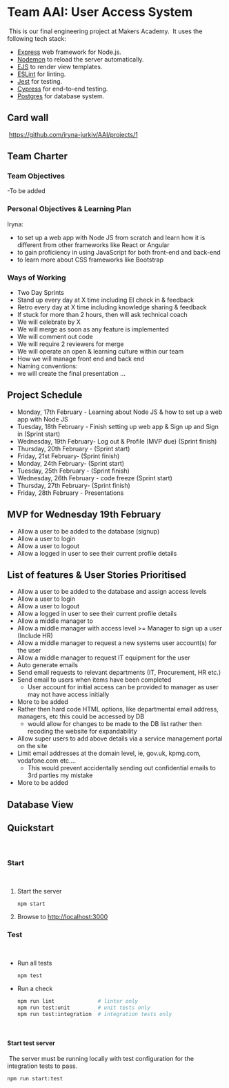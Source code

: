 # Team AAI: User Access System
​
This is our final engineering project at Makers Academy.
​
It uses the following tech stack:
- [Express](https://expressjs.com/) web framework for Node.js.
- [Nodemon](https://nodemon.io/) to reload the server automatically.
- [EJS](https://ejs.co/) to render view templates.
- [ESLint](https://eslint.org) for linting.
- [Jest](https://jestjs.io/) for testing.
- [Cypress](https://www.cypress.io/) for end-to-end testing.
- [Postgres](https://www.postgresql.org/) for database system.
​
## Card wall
​
https://github.com/iryna-jurkiv/AAI/projects/1

## Team Charter

### Team Objectives

-To be added

### Personal Objectives & Learning Plan

Iryna:
- to set up a web app with Node JS from scratch and learn how it is different from other frameworks like React or Angular
- to gain proficiency in using JavaScript for both front-end and back-end
- to learn more about CSS frameworks like Bootstrap

### Ways of Working

- Two Day Sprints
- Stand up every day at X time including EI check in & feedback
- Retro every day at X time including knowledge sharing & feedback
- If stuck for more than 2 hours, then will ask technical coach
- We will celebrate by X
- We will merge as soon as any feature is implemented
- We will comment out code
- We will require 2 reviewers for merge
- We will operate an open & learning culture within our team
- How we will manage front end and back end
- Naming conventions:
- we will create the final presentation ...


## Project Schedule

- Monday, 17th February - Learning about Node JS & how to set up a web app with Node JS
- Tuesday, 18th February - Finish setting up web app & Sign up and Sign in (Sprint start)
- Wednesday, 19th February- Log out & Profile (MVP due) (Sprint finish)
- Thursday, 20th February - (Sprint start)
- Friday, 21st February- (Sprint finish)
- Monday, 24th February- (Sprint start)
- Tuesday, 25th February - (Sprint finish)
- Wednesday, 26th February - code freeze (Sprint start)
- Thursday, 27th February- (Sprint finish)
- Friday, 28th February - Presentations


## MVP for Wednesday 19th February

- Allow a user to be added to the database (signup)
- Allow a user to login
- Allow a user to logout
- Allow a logged in user to see their current profile details
​
## List of features & User Stories Prioritised 

- Allow a user to be added to the database and assign access levels
- Allow a user to login
- Allow a user to logout
- Allow a logged in user to see their current profile details
- Allow a middle manager to
- Allow a middle manager with access level >= Manager to sign up a user (Include HR)
- Allow a middle manager to request a new systems user account(s) for the user
- Allow a middle manager to request IT equipment for the user
- Auto generate emails
- Send email requests to relevant departments (IT, Procurement, HR etc.)
- Send email to users when items have been completed
    * User account for initial access can be provided to manager as user may not have access initially
- More to be added
- Rather then hard code HTML options, like departmental email address, managers, etc this could be accessed by DB
    * would allow for changes to be made to the DB list rather then recoding the website for expandability
- Allow super users to add above details via a service management portal on the site
- Limit email addresses at the domain level, ie, gov.uk, kpmg.com, vodafone.com etc....
    * This would prevent accidentally sending out confidential emails to 3rd parties my mistake
- More to be added

## Database View


## Quickstart
​
### Start
​
1. Start the server
    ```
    npm start
    ```
1. Browse to [http://localhost:3000](http://localhost:3000)
​
### Test
​
* Run all tests
    ```
    npm test
    ```
* Run a check
    ```bash
    npm run lint              # linter only
    npm run test:unit         # unit tests only
    npm run test:integration  # integration tests only
    ```
​
#### Start test server
​
The server must be running locally with test configuration for the
integration tests to pass.
```
npm run start:test
```

